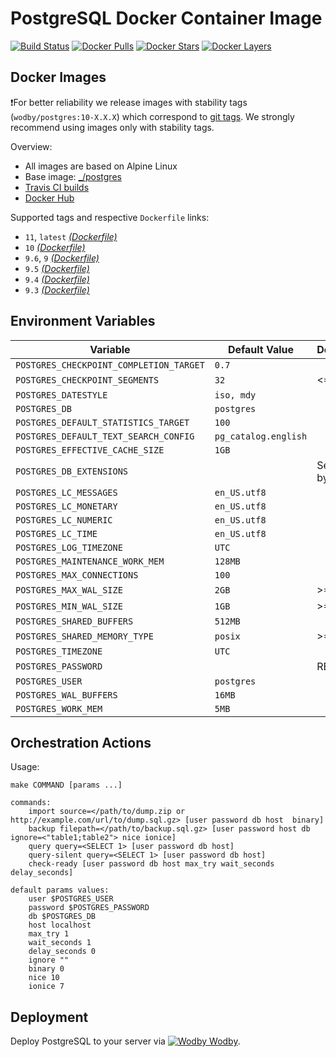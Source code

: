 # PostgreSQL Docker Container Image

[![Build Status](https://travis-ci.org/wodby/postgres.svg?branch=master)](https://travis-ci.org/wodby/postgres)
[![Docker Pulls](https://img.shields.io/docker/pulls/wodby/postgres.svg)](https://hub.docker.com/r/wodby/postgres)
[![Docker Stars](https://img.shields.io/docker/stars/wodby/postgres.svg)](https://hub.docker.com/r/wodby/postgres)
[![Docker Layers](https://images.microbadger.com/badges/image/wodby/postgres.svg)](https://microbadger.com/images/wodby/postgres)

## Docker Images

❗For better reliability we release images with stability tags (`wodby/postgres:10-X.X.X`) which correspond to [git tags](https://github.com/wodby/postgres/releases). We strongly recommend using images only with stability tags. 

Overview:

* All images are based on Alpine Linux
* Base image: [_/postgres](https://hub.docker.com/r/_/postgres)
* [Travis CI builds](https://travis-ci.org/wodby/postgres) 
* [Docker Hub](https://hub.docker.com/r/wodby/postgres)

[_(Dockerfile)_]: https://github.com/wodby/postgres/tree/master/Dockerfile

Supported tags and respective `Dockerfile` links:

* `11`, `latest` [_(Dockerfile)_]
* `10` [_(Dockerfile)_]
* `9.6`, `9` [_(Dockerfile)_]
* `9.5` [_(Dockerfile)_]
* `9.4` [_(Dockerfile)_]
* `9.3` [_(Dockerfile)_]

## Environment Variables

| Variable                                | Default Value        | Description        |
| --------------------------------------- | -------------------- | ------------------ |
| `POSTGRES_CHECKPOINT_COMPLETION_TARGET` | `0.7`                |                    |
| `POSTGRES_CHECKPOINT_SEGMENTS`          | `32`                 | <=9.4              |
| `POSTGRES_DATESTYLE`                    | `iso, mdy`           |                    |
| `POSTGRES_DB`                           | `postgres`           |                    |
| `POSTGRES_DEFAULT_STATISTICS_TARGET`    | `100`                |                    |
| `POSTGRES_DEFAULT_TEXT_SEARCH_CONFIG`   | `pg_catalog.english` |                    |
| `POSTGRES_EFFECTIVE_CACHE_SIZE`         | `1GB`                |                    |
| `POSTGRES_DB_EXTENSIONS`                |                      | Separated by comma |
| `POSTGRES_LC_MESSAGES`                  | `en_US.utf8`         |                    |
| `POSTGRES_LC_MONETARY`                  | `en_US.utf8`         |                    |
| `POSTGRES_LC_NUMERIC`                   | `en_US.utf8`         |                    |
| `POSTGRES_LC_TIME`                      | `en_US.utf8`         |                    |
| `POSTGRES_LOG_TIMEZONE`                 | `UTC`                |                    |
| `POSTGRES_MAINTENANCE_WORK_MEM`         | `128MB`              |                    |
| `POSTGRES_MAX_CONNECTIONS`              | `100`                |                    |
| `POSTGRES_MAX_WAL_SIZE`                 | `2GB`                | >=9.5              |
| `POSTGRES_MIN_WAL_SIZE`                 | `1GB`                | >=9.5              |
| `POSTGRES_SHARED_BUFFERS`               | `512MB`              |                    |
| `POSTGRES_SHARED_MEMORY_TYPE`           | `posix`              | >=9.4              |
| `POSTGRES_TIMEZONE`                     | `UTC`                |                    |
| `POSTGRES_PASSWORD`                     |                      | REQUIRED           |
| `POSTGRES_USER`                         | `postgres`           |                    |
| `POSTGRES_WAL_BUFFERS`                  | `16MB`               |                    |
| `POSTGRES_WORK_MEM`                     | `5MB`                |                    |

## Orchestration Actions

Usage:
```
make COMMAND [params ...]
 
commands:
    import source=</path/to/dump.zip or http://example.com/url/to/dump.sql.gz> [user password db host  binary] 
    backup filepath=</path/to/backup.sql.gz> [user password host db ignore=<"table1;table2"> nice ionice] 
    query query=<SELECT 1> [user password db host] 
    query-silent query=<SELECT 1> [user password db host]
    check-ready [user password db host max_try wait_seconds delay_seconds]  
    
default params values:
    user $POSTGRES_USER
    password $POSTGRES_PASSWORD
    db $POSTGRES_DB
    host localhost
    max_try 1
    wait_seconds 1
    delay_seconds 0
    ignore ""
    binary 0
    nice 10
    ionice 7    
```

## Deployment

Deploy PostgreSQL to your server via [![Wodby](https://www.google.com/s2/favicons?domain=wodby.com) Wodby](https://wodby.com/stacks/postgres).
